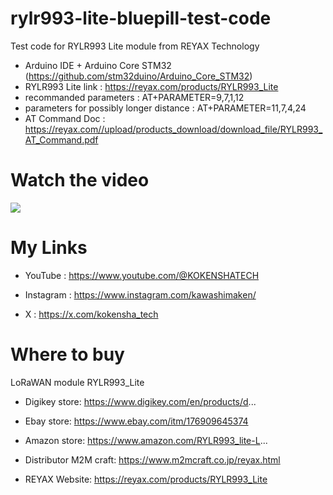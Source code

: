 # rylr993-lite-bluepill-test-code

Test code for RYLR993 Lite module from REYAX Technology
* Arduino IDE + Arduino Core STM32 (https://github.com/stm32duino/Arduino_Core_STM32)
* RYLR993 Lite link : https://reyax.com/products/RYLR993_Lite
* recommanded parameters : AT+PARAMETER=9,7,1,12
* parameters for possibly longer distance : AT+PARAMETER=11,7,4,24
* AT Command Doc : https://reyax.com//upload/products_download/download_file/RYLR993_AT_Command.pdf

# Watch the video

[![](https://www.youtube.com/watch?v=n4BayMWz080)](https://www.youtube.com/watch?v=n4BayMWz080)

# My Links

* YouTube : https://www.youtube.com/@KOKENSHATECH

* Instagram : https://www.instagram.com/kawashimaken/

* X : https://x.com/kokensha_tech


# Where to buy

LoRaWAN module RYLR993_Lite

* Digikey store: https://www.digikey.com/en/products/d...

* Ebay store: https://www.ebay.com/itm/176909645374

* Amazon store: https://www.amazon.com/RYLR993_lite-L...

* Distributor M2M craft: https://www.m2mcraft.co.jp/reyax.html

* REYAX Website: https://reyax.com/products/RYLR993_Lite
